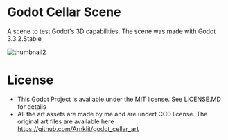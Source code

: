 # Godot Cellar Scene
A scene to test Godot's 3D capabilities. The scene was made with Godot 3.3.2.Stable

![thumbnail2](https://user-images.githubusercontent.com/4955051/127852522-d1f64668-25bb-496b-a5b9-0b657348f329.jpg)

# License
- This Godot Project is available under the MIT license. See LICENSE.MD for details
- All the art assets are made by me and are undert CC0 license. The original art files are available here https://github.com/Arnklit/godot_cellar_art
